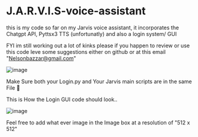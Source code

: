 # J.A.R.V.I.S-voice-assistant
this is my code so far on my Jarvis voice assistant, it incorporates the Chatgpt API, Pyttsx3 TTS (unfortunatly) and also a login system/ GUI 

FYI im still working out a lot of kinks please if you happen to review or use this code leve some suggestions either on github or at this email "Nelsonbazzar@gmail.com"

![image](https://github.com/offEVO/J.A.R.V.I.S-voice-assistant/assets/140699812/22cbb022-eeca-45e1-92e7-7088d6b0b29e)

Make Sure both your Login.py and Your Jarvis main scripts are in the same File 📂

This is How the Login GUI code should look.. 

![image](https://github.com/offEVO/J.A.R.V.I.S-voice-assistant/assets/140699812/bb60f315-a03b-4faf-87a1-ac5b85b1e54d)

Feel free to add what ever image in the Image box at a resolution of "512 x 512"

